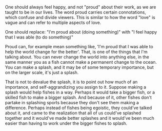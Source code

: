 One should always feel happy, and not "proud" about their work, as we are taught to be in our lives. The word proud carries certain connotations, which confuse and divide viewers. This is similar to how the word "love" is vague and can refer to multiple aspects of love.

One should replace:
"I'm proud about (doing something)" with
"I feel happy that I was able (to do something)"

Proud can, for example mean something like, 'I'm proud that I was able to help the world change for the better'. That, is one of the things that I'm talking about. You can never change the world into anything else, in the same manner you as a fish cannot make a permanent change to the ocean. You can make a splash, and it may be of some temporary importance, but on the larger scale, it's just a splash.

That is not to devalue the splash, it is to point out how much of an importance, and self-aggrandizing you assign to it. Suppose making a splash would help fishes in a way. Perhaps it would take a bigger fish, or a skilled fish to make a bigger splash. And because of it, other fishes don't partake in splashing sports because they don't see them making a difference. Perhaps instead of fishes being egoistic, they could've talked about it, and came to the realization that all of us could've splashed together and it would've made better splashes and it would've been much easier than having to work under the bigger fishes to splash.
